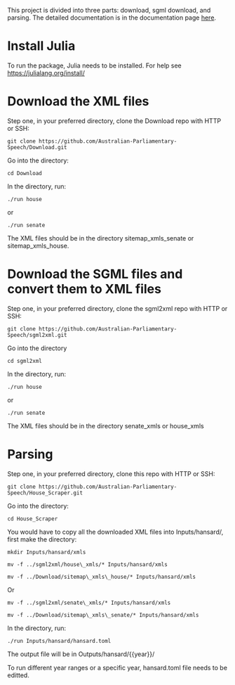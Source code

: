 This project is divided into three parts: download, sgml download, and parsing. The detailed documentation is in the documentation page [here](https://australian-parliamentary-speech.github.io/House_Scraper/). 

# Install Julia

To run the package, Julia needs to be installed. For help see https://julialang.org/install/

# Download the XML files

Step one, in your preferred directory, clone the Download repo with HTTP or SSH:
```
git clone https://github.com/Australian-Parliamentary-Speech/Download.git
```

Go into the directory:
```
cd Download
```

In the directory, run:
```
./run house
```
or
```
./run senate
```

The XML files should be in the directory sitemap\_xmls\_senate or sitemap\_xmls\_house.

# Download the SGML files and convert them to XML files
Step one, in your preferred directory, clone the sgml2xml repo with HTTP or SSH:
```
git clone https://github.com/Australian-Parliamentary-Speech/sgml2xml.git
```

Go into the directory
```
cd sgml2xml
```
 
In the directory, run:
```
./run house
```

or 
```
./run senate
```

The XML files should be in the directory senate\_xmls or house\_xmls

# Parsing

Step one, in your preferred directory, clone this repo with HTTP or SSH:
```
git clone https://github.com/Australian-Parliamentary-Speech/House_Scraper.git
```

Go into the directory:
```
cd House_Scraper
```

You would have to copy all the downloaded XML files into Inputs/hansard/, first make the directory:

```
mkdir Inputs/hansard/xmls
```

```
mv -f ../sgml2xml/house\_xmls/* Inputs/hansard/xmls
```
```
mv -f ../Download/sitemap\_xmls\_house/* Inputs/hansard/xmls
```
Or


```
mv -f ../sgml2xml/senate\_xmls/* Inputs/hansard/xmls
```
```
mv -f ../Download/sitemap\_xmls\_senate/* Inputs/hansard/xmls
```


In the directory, run:
```
./run Inputs/hansard/hansard.toml
```
The output file will be in Outputs/hansard/{{year}}/

To run different year ranges or a specific year, hansard.toml file needs to be editted.

